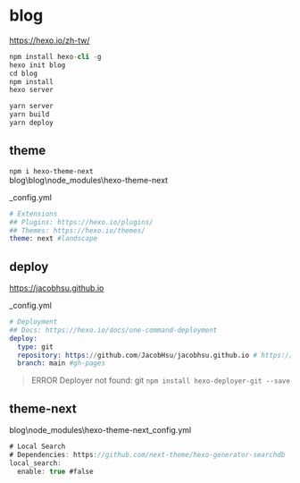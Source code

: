 # blog

https://hexo.io/zh-tw/

```s
npm install hexo-cli -g
hexo init blog
cd blog
npm install
hexo server
```

```s
yarn server  
yarn build  
yarn deploy  
```

## theme

`npm i hexo-theme-next`  
blog\blog\node_modules\hexo-theme-next

_config.yml
```s
# Extensions
## Plugins: https://hexo.io/plugins/
## Themes: https://hexo.io/themes/
theme: next #landscape
```

## deploy

https://jacobhsu.github.io

_config.yml
```s
# Deployment
## Docs: https://hexo.io/docs/one-command-deployment
deploy:
  type: git
  repository: https://github.com/JacobHsu/jacobhsu.github.io # https://github.com/JacobHsu/hexo
  branch: main #gh-pages
```

> ERROR Deployer not found: git
`npm install hexo-deployer-git --save`  

## theme-next


blog\node_modules\hexo-theme-next\_config.yml

```js
# Local Search
# Dependencies: https://github.com/next-theme/hexo-generator-searchdb
local_search:
  enable: true #false
```